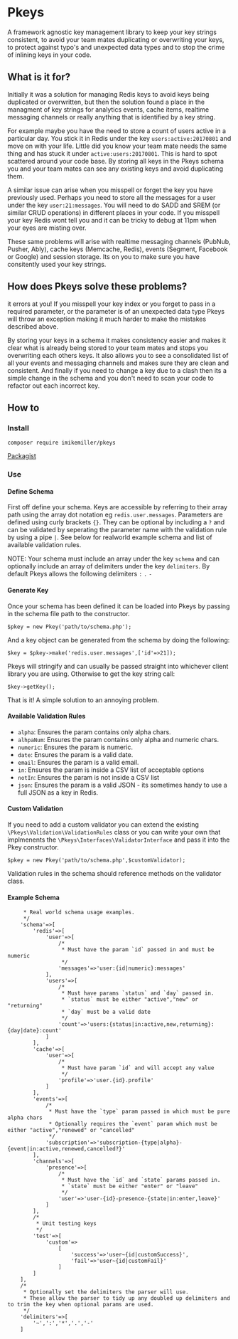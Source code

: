 # Pkeys
A framework agnostic key management library to keep your key strings consistent, to avoid your team mates duplicating or overwriting your keys, to protect against typo's and unexpected data types and to stop the crime of inlining keys in your code.

## What is it for?
Initially it was a solution for managing Redis keys to avoid keys being duplicated or overwritten, but then the solution found a place in the managment of key strings for analytics events, cache items, realtime messaging channels or really anything that is identified by a key string. 

For example maybe you have the need to store a count of users active in a particular day. You stick it in Redis under the key `users:active:20170801` and move on with your life. Little did you know your team mate needs the same thing and has stuck it under `active:users:20170801`. This is hard to spot scattered around your code base. By storing all keys in the Pkeys schema you and your team mates can see any existing keys and avoid duplicating them.

A similar issue can arise when you misspell or forget the key you have previously used. Perhaps you need to store all the messages for a user under the key `user:21:messages`. You will need to do SADD and SREM (or similar CRUD operations) in different places in your code. If you misspell your key Redis wont tell you and it can be tricky to debug at 11pm when your eyes are misting over.

These same problems will arise with realtime messaging channels (PubNub, Pusher, Ably), cache keys (Memcache, Redis), events (Segment, Facebook or Google) and session storage. Its on you to make sure you have consitently used your key strings.

## How does Pkeys solve these problems?
it errors at you! If you misspell your key index or you forget to pass in a required parameter, or the parameter is of an unexpected data type Pkeys will throw an exception making it much harder to make the mistakes described above.

By storing your keys in a schema it makes consistency easier and makes it clear what is already being stored to your team mates and stops you overwriting each others keys. It also allows you to see a consolidated list of all your events and messaging channels and makes sure they are clean and consistent. And finally if you need to change a key due to a clash then its a simple change in the schema and you don't need to scan your code to refactor out each incorrect key. 

## How to

### Install

`composer require imikemiller/pkeys`

[Packagist](https://packagist.org/packages/imikemiller/pkeys#dev-master)

### Use

#### Define Schema
First off define your schema. Keys are accessible by referring to their array path using the array dot notation eg `redis.user.messages`. Parameters are defined using curly brackets `{}`. They can be optional by including a `?` and can be validated by seperating the parameter name with the validation rule by using a pipe `|`. See below for realworld example schema and list of available validation rules.

NOTE: Your schema must include an array under the key `schema` and can optionally include an array of delimiters under the key `delimiters`. By default Pkeys allows the following delimiters `:` `.` `-`

#### Generate Key
Once your schema has been defined it can be loaded into Pkeys by passing in the schema file path to the constructor. 

  `$pkey = new Pkey('path/to/schema.php');`

And a key object can be generated from the schema by doing the following:

  `$key = $pkey->make('redis.user.messages',['id'=>21]);`

Pkeys will stringify and can usually be passed straight into whichever client library you are using. Otherwise to get the key string call:
 
  `$key->getKey();`
  
That is it! A simple solution to an annoying problem.

#### Available Validation Rules

 * `alpha`: Ensures the param contains only alpha chars.
 * `alhpaNum`: Ensures the param contains only alpha and numeric chars.
 * `numeric`: Ensures the param is numeric.
 * `date`: Ensures the param is a valid date.
 * `email`: Ensures the param is a valid email.
 * `in`: Ensures the param is inside a CSV list of acceptable options
 * `notIn`: Ensures the param is not inside a CSV list
 * `json`: Ensures the param is a valid JSON - its sometimes handy to use a full JSON as a key in Redis.
 
#### Custom Validation
If you need to add a custom validator you can extend the existing `\Pkeys\Validation\ValidationRules` class or you can write your own that implmenents the `\Pkeys\Interfaces\ValidatorInterface` and pass it into the Pkey constructor.

  `$pkey = new Pkey('path/to/schema.php',$customValidator);`  

Validation rules in the schema should reference methods on the validator class.

#### Example Schema 
```/*
     * Real world schema usage examples.
     */
    'schema'=>[
        'redis'=>[
            'user'=>[
                /*
                 * Must have the param `id` passed in and must be numeric
                 */
                'messages'=>'user:{id|numeric}:messages'
            ],
            'users'=>[
                /*
                 * Must have params `status` and `day` passed in.
                 * `status` must be either "active","new" or "returning"
                 * `day` must be a valid date
                 */
                'count'=>'users:{status|in:active,new,returning}:{day|date}:count'
            ]
        ],
        'cache'=>[
            'user'=>[
                /*
                 * Must have param `id` and will accept any value
                 */
                'profile'=>'user.{id}.profile'
            ]
        ],
        'events'=>[
            /*
             * Must have the `type` param passed in which must be pure alpha chars
             * Optionally requires the `event` param which must be either "active","renewed" or "cancelled"
             */
            'subscription'=>'subscription-{type|alpha}-{event|in:active,renewed,cancelled?}'
        ],
        'channels'=>[
            'presence'=>[
                /*
                 * Must have the `id` and `state` params passed in.
                 * `state` must be either "enter" or "leave"
                 */
                'user'=>'user-{id}-presence-{state|in:enter,leave}'
            ]
        ],
        /*
         * Unit testing keys
         */
        'test'=>[
            'custom'=>
                [
                    'success'=>'user~{id|customSuccess}',
                    'fail'=>'user~{id|customFail}'
                ]
        ]
    ],
    /*
     * Optionally set the delimiters the parser will use.
     * These allow the parser to tidy up any doubled up delimiters and to trim the key when optional params are used.
     */
    'delimiters'=>[
        '~',':','*','.','-'
    ]
